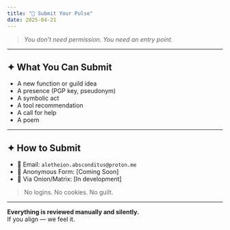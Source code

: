```yaml
---
title: "🔐 Submit Your Pulse"
date: 2025-04-21
---
```


> *You don’t need permission. You need an entry point.*

---

## ✦ What You Can Submit

- A new function or guild idea  
- A presence (PGP key, pseudonym)  
- A symbolic act  
- A tool recommendation  
- A call for help  
- A poem

---

## ✦ How to Submit

- 📧 Email: `aletheion.absconditus@proton.me`
- 📝 Anonymous Form: [Coming Soon]  
- 🧅 Via Onion/Matrix: [In development]

> No logins. No cookies. No guilt.

---

**Everything is reviewed manually and silently.**  
If you align — we feel it.
